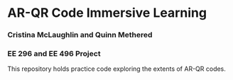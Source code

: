# AR-QR Code Immersive Learning
### Cristina McLaughlin and Quinn Methered
### EE 296 and EE 496 Project
This repository holds practice code exploring the extents of AR-QR codes.
